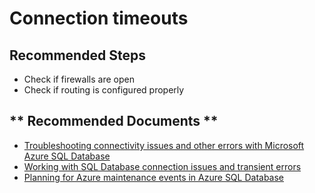 <properties
	pageTitle="Connection timeouts"
	description="Connection timeouts"
	infoBubbleText="Connection timeouts"
	service=""
	resource=""
	authors="srdan-bozovic-msft"
	ms.author="srbozovi"
	displayOrder=""
	articleId="a22b8b46-2c2b-4518-97c6-5962c1e71be5"
	diagnosticScenario=""
	selfHelpType="generic"
	supportTopicIds="32637246"
	resourceTags=""
	productPesIds="16259"
	cloudEnvironments="public"
/>

# Connection timeouts

## **Recommended Steps**

- Check if firewalls are open
- Check if routing is configured properly

## ** Recommended Documents **
- [Troubleshooting connectivity issues and other errors with Microsoft Azure SQL Database](https://docs.microsoft.com/azure/sql-database/troubleshoot-connectivity-issues-microsoft-azure-sql-database)
- [Working with SQL Database connection issues and transient errors](https://docs.microsoft.com/azure/sql-database/sql-database-connectivity-issues)
- [Planning for Azure maintenance events in Azure SQL Database](https://docs.microsoft.com/azure/sql-database/sql-database-planned-maintenance)
